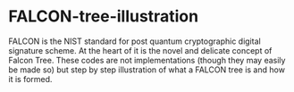 # FALCON-tree-illustration
FALCON is the NIST standard for post quantum cryptographic digital signature scheme. At the heart of it is the novel and delicate concept of Falcon Tree. These codes are not implementations (though they may easily be made so) but step by step illustration of what a FALCON tree is and how it is formed. 
